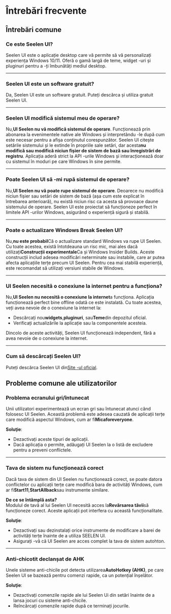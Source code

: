 # **Întrebări frecvente**

## **Întrebări comune**

### **Ce este Seelen UI?**

Seelen UI este o aplicație desktop care vă permite să vă personalizați experiența Windows 10/11. Oferă o gamă largă de teme, widget -uri și pluginuri pentru a -ți îmbunătăți mediul desktop.

***

### **Seelen UI este un software gratuit?**

Da, Seelen UI este un software gratuit. Puteți descărca și utiliza gratuit Seelen UI.

***

### **Seelen UI modifică sistemul meu de operare?**

Nu,**UI Seelen nu vă modifică sistemul de operare**. Funcționează prin abonarea la evenimentele native ale Windows și interpretându -le după cum este necesar pentru a afișa conținutul corespunzător. Seelen UI citește setările sistemului și le extinde în propriile sale setări, dar acesta**nu modifică sau modifică niciun fișier de sistem de bază sau înregistrări de registru**. Aplicația aderă strict la API -urile Windows și interacționează doar cu sistemul în moduri pe care Windows în sine permite.

***

### **Poate Seelen UI să -mi rupă sistemul de operare?**

Nu,**UI Seelen nu vă poate rupe sistemul de operare**. Deoarece nu modifică niciun fișier sau setări de sistem de bază (așa cum este explicat în întrebarea anterioară), nu există niciun risc ca acesta să provoace daune sistemului de operare. Seelen UI este proiectat să funcționeze perfect în limitele API -urilor Windows, asigurând o experiență sigură și stabilă.

***

### **Poate o actualizare Windows Break Seelen UI?**

Nu,**nu este probabil**Că o actualizare standard Windows va rupe UI Seelen. Cu toate acestea, există întotdeauna un risc mic, mai ales dacă utilizați**Construcții experimentale**Ca și Windows Insider Builds. Aceste construcții includ adesea modificări neterminate sau instabile, care ar putea afecta aplicațiile terțe precum UI Seelen. Pentru cea mai stabilă experiență, este recomandat să utilizați versiuni stabile de Windows.

***

### **UI Seelen necesită o conexiune la internet pentru a funcționa?**

Nu,**UI Seelen nu necesită o conexiune la internet**a funcționa. Aplicația funcționează perfect bine offline odată ce este instalată. Cu toate acestea, veți avea nevoie de o conexiune la internet la:

* Descărcați nou**widgets**,**pluginuri**, sau**Teme**din depozitul oficial.
* Verificați actualizările la aplicație sau la componentele acesteia.

Dincolo de aceste activități, Seelen UI funcționează independent, fără a avea nevoie de o conexiune la internet.

***

### **Cum să descărcați Seelen UI?**

Puteți descărca Seelen UI din[Site -ul oficial](https://seelen.io).

## **Probleme comune ale utilizatorilor**

### **Problema ecranului gri/întunecat**

Unii utilizatori experimentează un ecran gri sau întunecat atunci când folosesc UI ​​Seelen. Această problemă este adesea cauzată de aplicații terțe care modifică aspectul Windows, cum ar fi**Micaforeveryone**.

**Soluţie**:

* Dezactivați aceste tipuri de aplicații.
* Dacă aplicația o permite, adăugați UI Seelen la o listă de excludere pentru a preveni conflictele.

***

### **Tava de sistem nu funcționează corect**

Dacă tava de sistem din UI Seelen nu funcționează corect, se poate datora conflictelor cu aplicații terțe care modifică bara de activități Windows, cum ar fi**Start11**,**StartAllback**sau instrumente similare.

**De ce se întâmplă asta?**\
Modulul de tavă al lui Seelen UI necesită acces la**Revărsarea tăvii**să funcționeze corect. Aceste aplicații pot interfera cu această funcționalitate.

**Soluţie**:

* Dezactivați sau dezinstalați orice instrumente de modificare a barei de activități terțe înainte de a utiliza SEELEN UI.
* Asigurați -vă că UI Seelen are acces complet la tava de sistem autohton.

***

### **Anti-chicotit declanșat de AHK**

Unele sisteme anti-chicile pot detecta utilizarea**AutoHotkey (AHK)**, pe care Seelen UI se bazează pentru comenzi rapide, ca un potențial înșelător.

**Soluţie**:

* Dezactivați comenzile rapide ale lui Seelen Ui din setări înainte de a lansa jocuri cu sisteme anti-chicile.
* Reîncărcați comenzile rapide după ce terminați jocurile.
